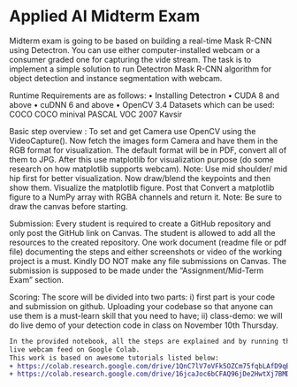 # Applied AI Midterm Exam
Midterm exam is going to be based on building a real-time Mask R-CNN using Detectron. You can use either computer-installed webcam or a consumer graded one for capturing the vide stream. The task is to implement a simple solution to run Detectron Mask R-CNN algorithm for object detection and instance segmentation with webcam.

Runtime Requirements are as follows: • Installing Detectron • CUDA 8 and above • cuDNN 6 and above • OpenCV 3.4 Datasets which can be used: COCO COCO minival PASCAL VOC 2007 Kavsir

Basic step overview : To set and get Camera use OpenCV using the VideoCapture(). Now fetch the images form Camera and have them in the RGB format for visualization. The default format will be in PDF, convert all of them to JPG. After this use matplotlib for visualization purpose (do some research on how matplotlib supports webcam). Note: Use mid shoulder/ mid hip first for better visualization. Now draw/blend the keypoints and then show them. Visualize the matplotlib figure. Post that Convert a matplotlib figure to a NumPy array with RGBA channels and return it. Note: Be sure to draw the canvas before starting.

Submission: Every student is required to create a GitHub repository and only post the GitHub link on Canvas. The student is allowed to add all the resources to the created repository. One work document (readme file or pdf file) documenting the steps and either screenshots or video of the working project is a must. Kindly DO NOT make any file submissions on Canvas. The submission is supposed to be made under the “Assignment/Mid-Term Exam” section.

Scoring: The score will be divided into two parts: i) first part is your code and submission on github. Uploading your codebase so that anyone can use them is a must-learn skill that you need to have; ii) class-demo: we will do live demo of your detection code in class on November 10th Thursday.

```diff
In the provided notebook, all the steps are explained and by running the notebook you can see a demo of Mask RCNN running on 
live webcam feed on Google Colab.
This work is based on awesome tutorials listed below:
+ https://colab.research.google.com/drive/1QnC7lV7oVFk5OZCm75fqbLAfD9qBy9bw?usp=sharing#scrollTo=Fj9YcAnsT4B_
+ https://colab.research.google.com/drive/16jcaJoc6bCFAQ96jDe2HwtXj7BMD_-m5#scrollTo=8IRGo8d0qkgR
```
